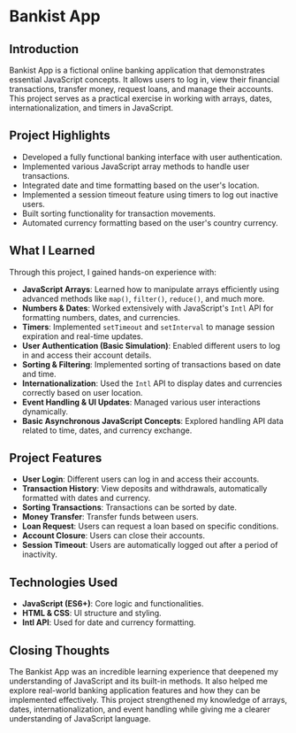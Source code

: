 # Bankist App

## Introduction

Bankist App is a fictional online banking application that demonstrates essential JavaScript concepts. It allows users to log in, view their financial transactions, transfer money, request loans, and manage their accounts. This project serves as a practical exercise in working with arrays, dates, internationalization, and timers in JavaScript.

## Project Highlights

- Developed a fully functional banking interface with user authentication.
- Implemented various JavaScript array methods to handle user transactions.
- Integrated date and time formatting based on the user's location.
- Implemented a session timeout feature using timers to log out inactive users.
- Built sorting functionality for transaction movements.
- Automated currency formatting based on the user's country currency.

## What I Learned

Through this project, I gained hands-on experience with:

- **JavaScript Arrays**: Learned how to manipulate arrays efficiently using advanced methods like `map()`, `filter()`, `reduce()`, and much more.
- **Numbers & Dates**: Worked extensively with JavaScript's `Intl` API for formatting numbers, dates, and currencies.
- **Timers**: Implemented `setTimeout` and `setInterval` to manage session expiration and real-time updates.
- **User Authentication (Basic Simulation)**: Enabled different users to log in and access their account details.
- **Sorting & Filtering**: Implemented sorting of transactions based on date and time.
- **Internationalization**: Used the `Intl` API to display dates and currencies correctly based on user location.
- **Event Handling & UI Updates**: Managed various user interactions dynamically.
- **Basic Asynchronous JavaScript Concepts**: Explored handling API data related to time, dates, and currency exchange.

## Project Features

- **User Login**: Different users can log in and access their accounts.
- **Transaction History**: View deposits and withdrawals, automatically formatted with dates and currency.
- **Sorting Transactions**: Transactions can be sorted by date.
- **Money Transfer**: Transfer funds between users.
- **Loan Request**: Users can request a loan based on specific conditions.
- **Account Closure**: Users can close their accounts.
- **Session Timeout**: Users are automatically logged out after a period of inactivity.

## Technologies Used

- **JavaScript (ES6+)**: Core logic and functionalities.
- **HTML & CSS**: UI structure and styling.
- **Intl API**: Used for date and currency formatting.

## Closing Thoughts

The Bankist App was an incredible learning experience that deepened my understanding of JavaScript and its built-in methods. It also helped me explore real-world banking application features and how they can be implemented effectively. This project strengthened my knowledge of arrays, dates, internationalization, and event handling while giving me a clearer understanding of JavaScript language.
